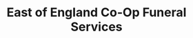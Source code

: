 ---
title: "East of England Co-Op Funeral Services"
url: /frinton-on-sea/east-of-england-co-op-funeral-services/
shop: funeral directors
---